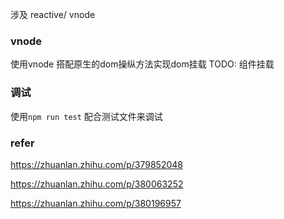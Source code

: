 涉及 reactive/ vnode
### vnode
使用vnode 搭配原生的dom操纵方法实现dom挂载
TODO: 组件挂载


### 调试
使用`npm run test` 配合测试文件来调试
### refer
https://zhuanlan.zhihu.com/p/379852048

https://zhuanlan.zhihu.com/p/380063252

https://zhuanlan.zhihu.com/p/380196957
